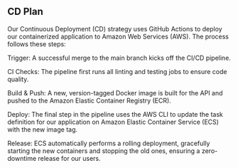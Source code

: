 
## CD Plan
Our Continuous Deployment (CD) strategy uses GitHub Actions to deploy our containerized application to Amazon Web Services (AWS). The process follows these steps:

Trigger: A successful merge to the main branch kicks off the CI/CD pipeline.

CI Checks: The pipeline first runs all linting and testing jobs to ensure code quality.

Build & Push: A new, version-tagged Docker image is built for the API and pushed to the Amazon Elastic Container Registry (ECR).

Deploy: The final step in the pipeline uses the AWS CLI to update the task definition for our application on Amazon Elastic Container Service (ECS) with the new image tag.

Release: ECS automatically performs a rolling deployment, gracefully starting the new containers and stopping the old ones, ensuring a zero-downtime release for our users.